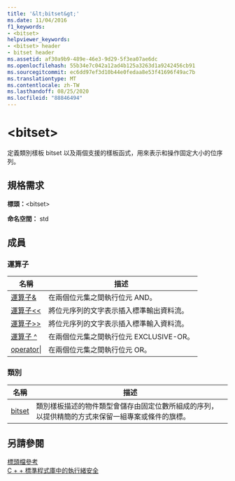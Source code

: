```yaml
---
title: '&lt;bitset&gt;'
ms.date: 11/04/2016
f1_keywords:
- <bitset>
helpviewer_keywords:
- <bitset> header
- bitset header
ms.assetid: af30a9b9-489e-46e3-9d29-5f3ea07ae6dc
ms.openlocfilehash: 55b34e7c042a12ad4b125a3263d1a9242456cb91
ms.sourcegitcommit: ec6dd97ef3d10b44e0fedaa8e53f41696f49ac7b
ms.translationtype: MT
ms.contentlocale: zh-TW
ms.lasthandoff: 08/25/2020
ms.locfileid: "88846494"
---
```

# <a name="ltbitsetgt"></a>&lt;bitset&gt;

定義類別樣板 bitset 以及兩個支援的樣板函式，用來表示和操作固定大小的位序列。

## <a name="requirements"></a>規格需求

**標頭：**\<bitset>

**命名空間：** std

## <a name="members"></a>成員

### <a name="operators"></a>運算子

|名稱|描述|
|-|-|
|[運算子&](../standard-library/bitset-operators.md#op_amp)|在兩個位元集之間執行位元 AND。|
|[運算子<\<](../standard-library/bitset-operators.md#op_lt_lt)|將位元序列的文字表示插入標準輸出資料流。|
|[運算子>>](../standard-library/bitset-operators.md#op_gt_gt)|將位元序列的文字表示插入標準輸入資料流。|
|[運算子 ^](../standard-library/bitset-operators.md#op_xor)|在兩個位元集之間執行位元 EXCLUSIVE-OR。|
|[operator&#124;](../standard-library/bitset-operators.md#op_or)|在兩個位元集之間執行位元 OR。|

### <a name="classes"></a>類別

|名稱|描述|
|-|-|
|[bitset](../standard-library/bitset-class.md)|類別樣板描述的物件類型會儲存由固定位數所組成的序列，以提供精簡的方式來保留一組專案或條件的旗標。|

## <a name="see-also"></a>另請參閱

[標頭檔參考](../standard-library/cpp-standard-library-header-files.md)\
[C + + 標準程式庫中的執行緒安全](../standard-library/thread-safety-in-the-cpp-standard-library.md)
